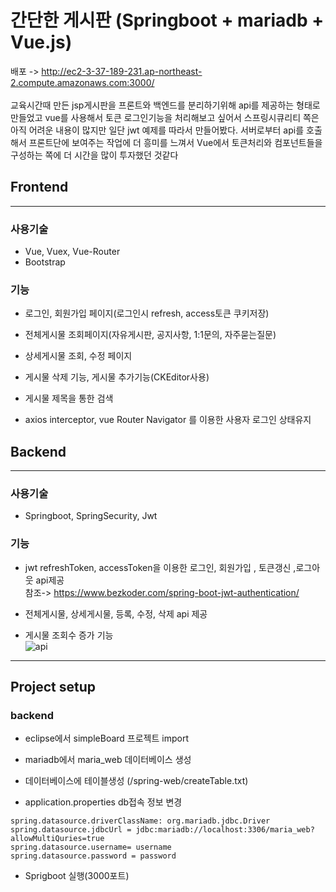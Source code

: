 # 간단한 게시판 (Springboot + mariadb + Vue.js) 
배포 -> http://ec2-3-37-189-231.ap-northeast-2.compute.amazonaws.com:3000/  
<br>
교육시간때 만든 jsp게시판을 프론트와 백엔드를 분리하기위해 api를 제공하는 형태로 만들었고
vue를 사용해서 토큰 로그인기능을 처리해보고 싶어서 스프링시큐리티 쪽은 아직 어려운 내용이 많지만 일단 jwt 예제를 따라서 만들어봤다. 서버로부터 api를 호출해서 프론트단에 보여주는 작업에 더 흥미를 느껴서 Vue에서 토큰처리와 컴포넌트들을 구성하는 쪽에 더 시간을 많이 투자했던 것같다
## Frontend
---
### 사용기술
- Vue, Vuex, Vue-Router
- Bootstrap

### 기능
- 로그인, 회원가입 페이지(로그인시 refresh, access토큰 쿠키저장)

- 전체게시물 조회페이지(자유게시판, 공지사항, 1:1문의, 자주묻는질문)

- 상세게시물 조회, 수정 페이지

- 게시물 삭제 기능, 게시물 추가기능(CKEditor사용)

- 게시물 제목을 통한 검색

- axios interceptor, vue Router Navigator 를 이용한 사용자 로그인 상태유지

## Backend
---
### 사용기술
- Springboot, SpringSecurity, Jwt

### 기능
- jwt refreshToken, accessToken을 이용한 로그인, 회원가입 , 토큰갱신 ,로그아웃 api제공   
참조->  https://www.bezkoder.com/spring-boot-jwt-authentication/  

- 전체게시물, 상세게시물, 등록, 수정, 삭제 api 제공

- 게시물 조회수 증가 기능  
![api](https://user-images.githubusercontent.com/22339142/141141505-cbdb5ecc-5895-499f-9d1c-e594e5d339f5.png)
---
## Project setup
### backend  
- eclipse에서 simpleBoard 프로젝트 import 
- mariadb에서 maria_web 데이터베이스 생성

- 데이터베이스에 테이블생성 (/spring-web/createTable.txt)
- application.properties db접속 정보 변경
```
spring.datasource.driverClassName: org.mariadb.jdbc.Driver
spring.datasource.jdbcUrl = jdbc:mariadb://localhost:3306/maria_web?allowMultiQuries=true
spring.datasource.username= username
spring.datasource.password = password
```
- Sprigboot 실행(3000포트)





